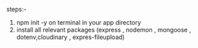 steps:- 
1. npm init -y on terminal in your app directory 
2. install all relevant packages (express , nodemon , mongoose , dotenv,cloudinary , expres-fileupload)

